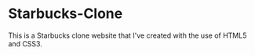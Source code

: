 # Starbucks-Clone
This is a Starbucks clone website that I've created with the use of HTML5 and CSS3.
